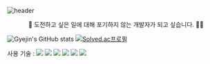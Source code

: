 ![header](https://capsule-render.vercel.app/api?type=cylinder&color=auto&height=100&section=header&text=Gyejin-Github!%&fontSize=60)

<p align="center">
🚀 도전하고 싶은 일에 대해 포기하지 않는 개발자가 되고 싶습니다.  👩‍🚀
</p>


![Gyejin's GitHub stats](https://github-readme-stats.vercel.app/api?username=Gye-jin&show_icons=true&theme=radical)
[![Solved.ac프로필](http://mazassumnida.wtf/api/generate_badge?boj=jkj94627)](https://solved.ac/jkj94627)





<div>
<div align="left">
사용 기술 : 
<img src="https://img.shields.io/badge/Python-3776AB?style=flat&logo=Python&logoColor=white"/>
<img src="https://img.shields.io/badge/Jupyter-F37626?style=flat&logo=Jupyter&logoColor=white"/>
<img src="https://img.shields.io/badge/Java-007396?style=flat-square&logo=Java&logoColor=white" />
<img src="https://img.shields.io/badge/Spring Boot-6DB33F?style=flat&logo=Spring Boot&logoColor=white"/>
<img src="https://img.shields.io/badge/MySQL-4479A1?style=flat&logo=MySQL&logoColor=white"/>
 <img src="https://img.shields.io/badge/Notion-000000?style=flat&logo=Notion&logoColor=white"/>
</div>
 
